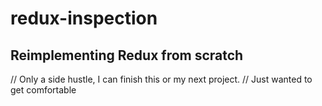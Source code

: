 # redux-inspection

## Reimplementing Redux from scratch

// Only a side hustle, I can finish this or my next project.
// Just wanted to get comfortable
